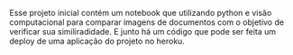 Esse projeto inicial contém um notebook que utilizando python e visão computacional para comparar imagens de documentos com o objetivo de verificar sua similiradidade. E junto há um código que pode ser feita um deploy de uma aplicação do projeto no heroku.


